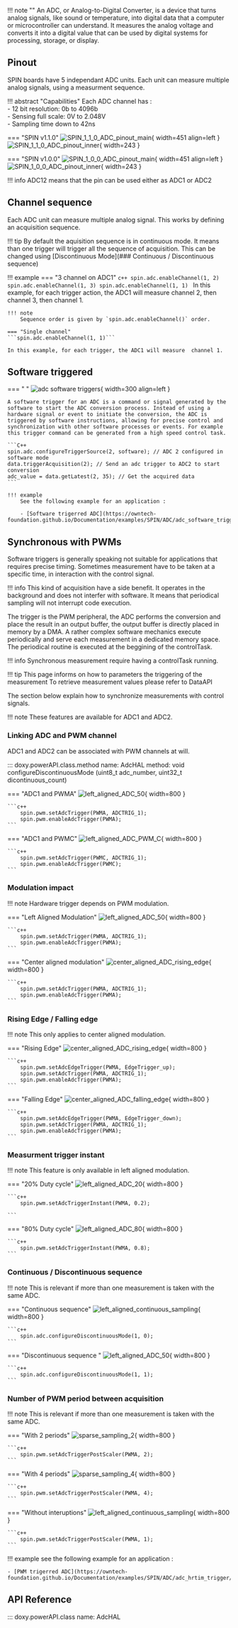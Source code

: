 !!! note ""
    An ADC, or Analog-to-Digital Converter, is a device that turns analog signals, like sound or temperature, into digital data that a computer or microcontroller can understand. It measures the analog voltage and converts it into a digital value that can be used by digital systems for processing, storage, or display.

## Pinout

SPIN boards have 5 independant ADC units. Each unit can measure multiple analog signals, using a measurment sequence.

!!! abstract "Capabilities"
    Each ADC channel has :  
    -  12 bit resolution: 0b to 4096b  
    -  Sensing full scale: 0V to 2.048V  
    -  Sampling time down to 42ns

=== "SPIN v1.1.0"
    ![SPIN_1_1_0_ADC_pinout_main](images/SPIN_1.0.0_main_adc.png){ width=451 align=left }
    ![SPIN_1_1_0_ADC_pinout_inner](images/SPIN_1.0.0_inner_adc.png){ width=243 }

=== "SPIN v1.0.0"
    ![SPIN_1_0_0_ADC_pinout_main](images/SPIN_1.0.0_main_adc.png){ width=451 align=left }
    ![SPIN_1_0_0_ADC_pinout_inner](images/SPIN_1.0.0_inner_adc.png){ width=243 }


!!! info 
    ADC12 means that the pin can be used either as ADC1 or ADC2

## Channel sequence

Each ADC unit can measure multiple analog signal. This works by defining an acquisition sequence. 

!!! tip
    By default the aquisition sequence is in continuous mode. It means than one trigger will trigger all the sequence of acquisition. 
    This can be changed using [Discontinuous Mode](### Continuous / Discontinuous sequence)

!!! example 
    === "3 channel on ADC1"
    ```c++
    spin.adc.enableChannel(1, 2)
    spin.adc.enableChannel(1, 3)
    spin.adc.enableChannel(1, 1)
    ```
    In this example, for each trigger action, the ADC1 will measure channel 2, then channel 3, then channel 1.

    !!! note 
        Sequence order is given by `spin.adc.enableChannel()` order.

    === "Single channel"
    ```spin.adc.enableChannel(1, 1)```

    In this example, for each trigger, the ADC1 will measure  channel 1.

## Software triggered

=== " "
    ![adc software triggers](images/ADC_software_trigger.svg){ width=300 align=left }

    A software trigger for an ADC is a command or signal generated by the software to start the ADC conversion process. Instead of using a hardware signal or event to initiate the conversion, the ADC is triggered by software instructions, allowing for precise control and synchronization with other software processes or events. For example this trigger command can be generated from a high speed control task.

    ```C++
    spin.adc.configureTriggerSource(2, software); // ADC 2 configured in software mode
    data.triggerAcquisition(2); // Send an adc trigger to ADC2 to start conversion
    adc_value = data.getLatest(2, 35); // Get the acquired data
    ```

    !!! example 
        See the following example for an application :  

        - [Software trigerred ADC](https://owntech-foundation.github.io/Documentation/examples/SPIN/ADC/adc_software_trigger/) 

## Synchronous with PWMs

Software triggers is generally speaking not suitable for applications that requires precise timing. 
Sometimes measurement have to be taken at a specific time, in interaction with the control signal. 

!!! info
    This kind of acquisition have a side benefit. It operates in the background and does not interfer with software. 
    It means that periodical sampling will not interrupt code execution. 

The trigger is the PWM peripheral, the ADC performs the conversion and place the result in an output buffer, the output buffer is directly placed in memory by a DMA. A rather complex software mechanics execute periodically and serve each measurement in a dedicated memory space. The periodical routine is executed at the beggining of the controlTask. 

!!! info 
    Synchronous measurement require having a controlTask running. 

!!! tip 
    This page informs on how to parameters the triggering of the measurement
    To retrieve measurement values please refer to DataAPI 

The section below explain how to synchronize measurements with control signals.

!!! note
    These features are available for ADC1 and ADC2.

### Linking ADC and PWM channel

ADC1 and ADC2 can be associated with PWM channels at will. 

::: doxy.powerAPI.class.method
name: AdcHAL
method: void configureDiscontinuousMode (uint8_t adc_number, uint32_t dicontinuous_count) 

=== "ADC1 and PWMA"
    ![left_aligned_ADC_50](images/left_aligned_ADC_50.svg){ width=800 }

    ```c++
        spin.pwm.setAdcTrigger(PWMA, ADCTRIG_1);    
        spin.pwm.enableAdcTrigger(PWMA);
    ```
    
=== "ADC1 and PWMC"
    ![left_aligned_ADC_PWM_C](images/left_aligned_ADC_PWM_C.svg){ width=800 }

    ```c++
        spin.pwm.setAdcTrigger(PWMC, ADCTRIG_1);    
        spin.pwm.enableAdcTrigger(PWMC);
    ```

### Modulation impact

!!! note 
    Hardware trigger depends on PWM modulation.

=== "Left Aligned Modulation"
    ![left_aligned_ADC_50](images/left_aligned_ADC_50.svg){ width=800 }

    ```c++
        spin.pwm.setAdcTrigger(PWMA, ADCTRIG_1);    
        spin.pwm.enableAdcTrigger(PWMA);
    ```

=== "Center aligned modulation"
    ![center_aligned_ADC_rising_edge](images/center_aligned_ADC_rising_edge.svg){ width=800 }

    ```c++
        spin.pwm.setAdcTrigger(PWMA, ADCTRIG_1);    
        spin.pwm.enableAdcTrigger(PWMA);
    ```

### Rising Edge / Falling edge

!!! note 
    This only applies to center aligned modulation.

=== "Rising Edge"
    ![center_aligned_ADC_rising_edge](images/center_aligned_ADC_rising_edge.svg){ width=800 }

    ```c++
        spin.pwm.setAdcEdgeTrigger(PWMA, EdgeTrigger_up);
        spin.pwm.setAdcTrigger(PWMA, ADCTRIG_1);    
        spin.pwm.enableAdcTrigger(PWMA);
    ```

=== "Falling Edge"
    ![center_aligned_ADC_falling_edge](images/center_aligned_ADC_falling_edge.svg){ width=800 }


    ```c++
        spin.pwm.setAdcEdgeTrigger(PWMA, EdgeTrigger_down);
        spin.pwm.setAdcTrigger(PWMA, ADCTRIG_1);    
        spin.pwm.enableAdcTrigger(PWMA);
    ```


### Measurment trigger instant

!!! note 
    This feature is only available in left aligned modulation.

=== "20% Duty cycle"
    ![left_aligned_ADC_20](images/left_aligned_ADC_20.svg){ width=800 }

    ```c++
        spin.pwm.setAdcTriggerInstant(PWMA, 0.2);

    ```

=== "80% Duty cycle"
    ![left_aligned_ADC_80](images/left_aligned_ADC_80.svg){ width=800 }

    ```c++
        spin.pwm.setAdcTriggerInstant(PWMA, 0.8);
    ```

### Continuous / Discontinuous sequence

!!! note 
    This is relevant if more than one measurement is taken with the same ADC.

=== "Continuous sequence"
    ![left_aligned_continuous_sampling](images/left_aligned_continuous_sampling.svg){ width=800 }

    ```c++
        spin.adc.configureDiscontinuousMode(1, 0);    
    ```

=== "Discontinuous sequence "
    ![left_aligned_ADC_50](images/left_aligned_ADC_50.svg){ width=800 }

    ```c++
        spin.adc.configureDiscontinuousMode(1, 1);    
    ```


### Number of PWM period between acquisition

!!! note 
    This is relevant if more than one measurement is taken with the same ADC.

=== "With 2 periods"
    ![sparse_sampling_2](images/sparse_sampling_2.svg){ width=800 }

    ```c++
        spin.pwm.setAdcTriggerPostScaler(PWMA, 2);    
    ```

=== "With 4 periods"
    ![sparse_sampling_4](images/sparse_sampling_4.svg){ width=800 }

    ```c++
        spin.pwm.setAdcTriggerPostScaler(PWMA, 4);    
    ```

=== "Without interuptions"
    ![left_aligned_continuous_sampling](images/left_aligned_continuous_sampling.svg){ width=800 }

    ```c++
        spin.pwm.setAdcTriggerPostScaler(PWMA, 1);    
    ```
!!! example
    see the following example for an application :  

    - [PWM trigerred ADC](https://owntech-foundation.github.io/Documentation/examples/SPIN/ADC/adc_hrtim_trigger/) 

## API Reference 

::: doxy.powerAPI.class
name: AdcHAL


